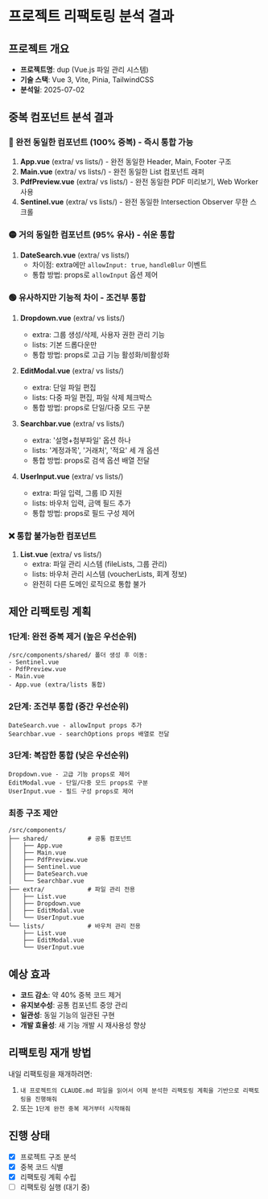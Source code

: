 # 프로젝트 리팩토링 분석 결과

## 프로젝트 개요
- **프로젝트명**: dup (Vue.js 파일 관리 시스템)
- **기술 스택**: Vue 3, Vite, Pinia, TailwindCSS
- **분석일**: 2025-07-02

## 중복 컴포넌트 분석 결과

### 🔴 완전 동일한 컴포넌트 (100% 중복) - 즉시 통합 가능
1. **App.vue** (extra/ vs lists/) - 완전 동일한 Header, Main, Footer 구조
2. **Main.vue** (extra/ vs lists/) - 완전 동일한 List 컴포넌트 래퍼
3. **PdfPreview.vue** (extra/ vs lists/) - 완전 동일한 PDF 미리보기, Web Worker 사용
4. **Sentinel.vue** (extra/ vs lists/) - 완전 동일한 Intersection Observer 무한 스크롤

### 🟡 거의 동일한 컴포넌트 (95% 유사) - 쉬운 통합
1. **DateSearch.vue** (extra/ vs lists/)
   - 차이점: extra에만 `allowInput: true`, `handleBlur` 이벤트
   - 통합 방법: props로 `allowInput` 옵션 제어

### 🟢 유사하지만 기능적 차이 - 조건부 통합
1. **Dropdown.vue** (extra/ vs lists/)
   - extra: 그룹 생성/삭제, 사용자 권한 관리 기능
   - lists: 기본 드롭다운만
   - 통합 방법: props로 고급 기능 활성화/비활성화

2. **EditModal.vue** (extra/ vs lists/)
   - extra: 단일 파일 편집
   - lists: 다중 파일 편집, 파일 삭제 체크박스
   - 통합 방법: props로 단일/다중 모드 구분

3. **Searchbar.vue** (extra/ vs lists/)
   - extra: '설명+첨부파일' 옵션 하나
   - lists: '계정과목', '거래처', '적요' 세 개 옵션
   - 통합 방법: props로 검색 옵션 배열 전달

4. **UserInput.vue** (extra/ vs lists/)
   - extra: 파일 입력, 그룹 ID 지원
   - lists: 바우처 입력, 금액 필드 추가
   - 통합 방법: props로 필드 구성 제어

### ❌ 통합 불가능한 컴포넌트
1. **List.vue** (extra/ vs lists/)
   - extra: 파일 관리 시스템 (fileLists, 그룹 관리)
   - lists: 바우처 관리 시스템 (voucherLists, 회계 정보)
   - 완전히 다른 도메인 로직으로 통합 불가

## 제안 리팩토링 계획

### 1단계: 완전 중복 제거 (높은 우선순위)
```
/src/components/shared/ 폴더 생성 후 이동:
- Sentinel.vue
- PdfPreview.vue  
- Main.vue
- App.vue (extra/lists 통합)
```

### 2단계: 조건부 통합 (중간 우선순위)
```
DateSearch.vue - allowInput props 추가
Searchbar.vue - searchOptions props 배열로 전달
```

### 3단계: 복잡한 통합 (낮은 우선순위)
```
Dropdown.vue - 고급 기능 props로 제어
EditModal.vue - 단일/다중 모드 props로 구분
UserInput.vue - 필드 구성 props로 제어
```

### 최종 구조 제안
```
/src/components/
├── shared/           # 공통 컴포넌트
│   ├── App.vue
│   ├── Main.vue
│   ├── PdfPreview.vue
│   ├── Sentinel.vue
│   ├── DateSearch.vue
│   └── Searchbar.vue
├── extra/            # 파일 관리 전용
│   ├── List.vue
│   ├── Dropdown.vue
│   ├── EditModal.vue
│   └── UserInput.vue
└── lists/            # 바우처 관리 전용
    ├── List.vue
    ├── EditModal.vue
    └── UserInput.vue
```

## 예상 효과
- **코드 감소**: 약 40% 중복 코드 제거
- **유지보수성**: 공통 컴포넌트 중앙 관리
- **일관성**: 동일 기능의 일관된 구현
- **개발 효율성**: 새 기능 개발 시 재사용성 향상

## 리팩토링 재개 방법
내일 리팩토링을 재개하려면:
1. `내 프로젝트의 CLAUDE.md 파일을 읽어서 어제 분석한 리팩토링 계획을 기반으로 리팩토링을 진행해줘`
2. 또는 `1단계 완전 중복 제거부터 시작해줘`

## 진행 상태
- [x] 프로젝트 구조 분석
- [x] 중복 코드 식별
- [x] 리팩토링 계획 수립
- [ ] 리팩토링 실행 (대기 중)